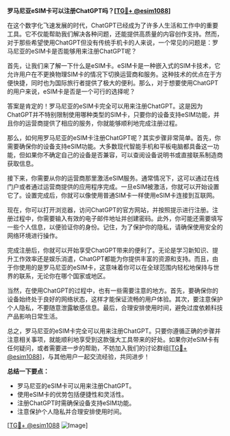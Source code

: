 **罗马尼亚eSIM卡可以注册ChatGPT吗？[[TG💪+ @esim1088](https://t.me/s/esim1088)]**

在这个数字化飞速发展的时代，ChatGPT已经成为了许多人生活和工作中的重要工具。它不仅能帮助我们解决各种问题，还能提供高质量的内容创作支持。然而，对于那些希望使用ChatGPT但没有传统手机卡的人来说，一个常见的问题是：罗马尼亚的eSIM卡是否能够用来注册ChatGPT呢？

首先，让我们来了解一下什么是eSIM卡。eSIM卡是一种嵌入式的SIM卡技术，它允许用户在不更换物理SIM卡的情况下切换运营商和服务。这种技术的优点在于方便快捷，同时也为国际旅行者提供了极大的便利。那么，对于想要使用ChatGPT的用户来说，eSIM卡是否是一个可行的选择呢？

答案是肯定的！罗马尼亚的eSIM卡完全可以用来注册ChatGPT。这是因为ChatGPT并不特别限制使用哪种类型的SIM卡，只要你的设备支持eSIM功能，并且你的运营商提供了相应的服务，你就能够顺利地完成注册过程。

那么，如何用罗马尼亚的eSIM卡注册ChatGPT呢？其实步骤非常简单。首先，你需要确保你的设备支持eSIM功能。大多数现代智能手机和平板电脑都具备这一功能，但如果你不确定自己的设备是否兼容，可以查阅设备说明书或直接联系制造商获取信息。

接下来，你需要从你的运营商那里激活eSIM服务。通常情况下，这可以通过在线门户或者通过运营商提供的应用程序完成。一旦eSIM被激活，你就可以开始设置它了。设置完成后，你就可以像使用普通SIM卡一样使用eSIM卡连接到互联网。

现在，你可以打开浏览器，访问ChatGPT的官方网站，并按照提示进行注册。注册过程中，你需要输入有效的电子邮件地址并创建密码。此外，你可能还需要填写一些个人信息，以便验证你的身份。记住，为了保护你的隐私，请确保使用安全的网络环境进行操作。

完成注册后，你就可以开始享受ChatGPT带来的便利了。无论是学习新知识、提升工作效率还是娱乐消遣，ChatGPT都能为你提供丰富的资源和支持。而且，由于你使用的是罗马尼亚的eSIM卡，这意味着你可以在全球范围内轻松地保持与世界的联系，无论你在哪个国家或地区。

当然，在使用ChatGPT的过程中，也有一些需要注意的地方。首先，要确保你的设备始终处于良好的网络状态，这样才能保证流畅的用户体验。其次，要注意保护个人隐私，不要随意泄露敏感信息。最后，合理安排使用时间，避免过度依赖科技产品影响日常生活。

总之，罗马尼亚的eSIM卡完全可以用来注册ChatGPT。只要你遵循正确的步骤并注意相关事项，就能顺利地享受到这款强大工具带来的好处。如果你对eSIM卡有任何疑问，或者需要进一步的帮助，不妨加入我们的讨论群组[[TG💪+ @esim1088](https://t.me/s/esim1088)]，与其他用户一起交流经验，共同进步！

**总结一下要点：**
- 罗马尼亚的eSIM卡可以用来注册ChatGPT。
- 使用eSIM卡的优势包括便捷性和灵活性。
- 注册ChatGPT时需确保设备支持eSIM功能。
- 注意保护个人隐私并合理安排使用时间。

[[TG💪+ @esim1088](https://t.me/s/esim1088) ![Image](https://i.postimg.cc/4NQfJmqS/Snipaste-2025-05-13-00-14-12.png)]